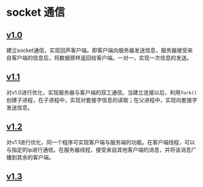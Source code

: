 # socket 通信

## [v1.0](./v1.0)
建立socket通信，实现回声客户端。即客户端向服务器发送信息，服务器接受来自客户端的信息后，将数据原样返回给客户端。一对一，实现一次信息的发送。

## [v1.1](./v1.1)
对v1.0进行优化，实现服务器与客户端的双工通信。当建立连接以后，利用`fork()`创建子进程，在子进程中，实现对套接字信息的读取；在父进程中，实现向套接字发送信息。

## [v1.2](./v1.2)
对v1.1进行优化，同一个程序可实现客户端与服务端的功能。在客户端线程，可以与指定的ip进行通信。在服务器线程，接受来自其他客户端的消息，并将该消息广播到其余的客户端。

## [v1.3](./v1.3)
